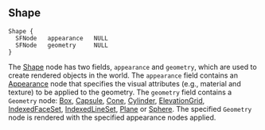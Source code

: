 ## Shape

```
Shape {
  SFNode   appearance   NULL
  SFNode   geometry     NULL
}
```

The [Shape](#shape) node has two fields, `appearance` and `geometry`, which are
used to create rendered objects in the world. The `appearance` field contains an
[Appearance](appearance.md) node that specifies the visual attributes (e.g.,
material and texture) to be applied to the geometry. The `geometry` field
contains a `Geometry` node: [Box](box.md), [Capsule](capsule.md),
[Cone](cone.md), [Cylinder](cylinder.md), [ElevationGrid](elevationgrid.md),
[IndexedFaceSet](indexedfaceset.md), [IndexedLineSet](indexedlineset.md),
[Plane](plane.md) or [Sphere](sphere.md). The specified `Geometry` node is
rendered with the specified appearance nodes applied.

